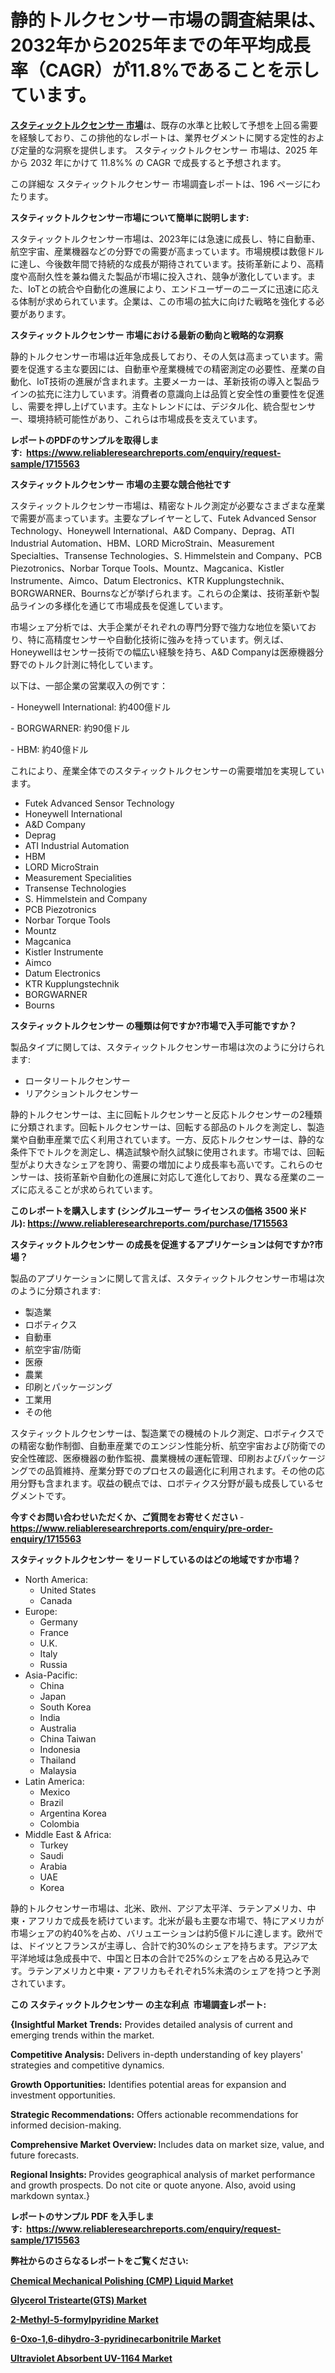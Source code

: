 <p><h1>静的トルクセンサー市場の調査結果は、2032年から2025年までの年平均成長率（CAGR）が11.8%であることを示しています。</h1></p><p data-sourcepos="1:1-1:157"><strong><a href="https://www.reliableresearchreports.com/static-torque-sensors-r1715563?utm_campaign=107&utm_medium=36&utm_source=Github&utm_content=ia&utm_term=04042025&utm_id=static-torque-sensors">スタティックトルクセンサー 市場</a></strong>は、既存の水準と比較して予想を上回る需要を経験しており、この排他的なレポートは、業界セグメントに関する定性的および定量的な洞察を提供します。 スタティックトルクセンサー 市場は、2025 年から 2032 年にかけて 11.8%% の CAGR で成長すると予想されます。</p>
<p data-sourcepos="3:1-3:50">この詳細な スタティックトルクセンサー 市場調査レポートは、196 ページにわたります。</p>
<p><strong>スタティックトルクセンサー市場について簡単に説明します:</strong></p>
<p><p>スタティックトルクセンサー市場は、2023年には急速に成長し、特に自動車、航空宇宙、産業機器などの分野での需要が高まっています。市場規模は数億ドルに達し、今後数年間で持続的な成長が期待されています。技術革新により、高精度や高耐久性を兼ね備えた製品が市場に投入され、競争が激化しています。また、IoTとの統合や自動化の進展により、エンドユーザーのニーズに迅速に応える体制が求められています。企業は、この市場の拡大に向けた戦略を強化する必要があります。</p></p>
<p><strong>スタティックトルクセンサー 市場における最新の動向と戦略的な洞察</strong></p>
<p><p>静的トルクセンサー市場は近年急成長しており、その人気は高まっています。需要を促進する主な要因には、自動車や産業機械での精密測定の必要性、産業の自動化、IoT技術の進展が含まれます。主要メーカーは、革新技術の導入と製品ラインの拡充に注力しています。消費者の意識向上は品質と安全性の重要性を促進し、需要を押し上げています。主なトレンドには、デジタル化、統合型センサー、環境持続可能性があり、これらは市場成長を支えています。</p></p>
<p><strong>レポートのPDFのサンプルを取得します</strong><strong>:&nbsp;&nbsp;<a href="https://www.reliableresearchreports.com/enquiry/request-sample/1715563?utm_campaign=107&utm_medium=36&utm_source=Github&utm_content=ia&utm_term=04042025&utm_id=static-torque-sensors">https://www.reliableresearchreports.com/enquiry/request-sample/1715563</a></strong></p>
<p><strong>スタティックトルクセンサー 市場の主要な競合他社です</strong></p>
<p><p>スタティックトルクセンサー市場は、精密なトルク測定が必要なさまざまな産業で需要が高まっています。主要なプレイヤーとして、Futek Advanced Sensor Technology、Honeywell International、A&D Company、Deprag、ATI Industrial Automation、HBM、LORD MicroStrain、Measurement Specialties、Transense Technologies、S. Himmelstein and Company、PCB Piezotronics、Norbar Torque Tools、Mountz、Magcanica、Kistler Instrumente、Aimco、Datum Electronics、KTR Kupplungstechnik、BORGWARNER、Bournsなどが挙げられます。これらの企業は、技術革新や製品ラインの多様化を通じて市場成長を促進しています。</p><p>市場シェア分析では、大手企業がそれぞれの専門分野で強力な地位を築いており、特に高精度センサーや自動化技術に強みを持っています。例えば、Honeywellはセンサー技術での幅広い経験を持ち、A&D Companyは医療機器分野でのトルク計測に特化しています。</p><p>以下は、一部企業の営業収入の例です：</p><p>- Honeywell International: 約400億ドル</p><p>- BORGWARNER: 約90億ドル</p><p>- HBM: 約40億ドル</p><p>これにより、産業全体でのスタティックトルクセンサーの需要増加を実現しています。</p></p>
<p><ul><li>Futek Advanced Sensor Technology</li><li>Honeywell International</li><li>A&D Company</li><li>Deprag</li><li>ATI Industrial Automation</li><li>HBM</li><li>LORD MicroStrain</li><li>Measurement Specialities</li><li>Transense Technologies</li><li>S. Himmelstein and Company</li><li>PCB Piezotronics</li><li>Norbar Torque Tools</li><li>Mountz</li><li>Magcanica</li><li>Kistler Instrumente</li><li>Aimco</li><li>Datum Electronics</li><li>KTR Kupplungstechnik</li><li>BORGWARNER</li><li>Bourns</li></ul></p>
<p><strong>スタティックトルクセンサー の種類は何ですか?市場で入手可能ですか？</strong></p>
<p>製品タイプに関しては、スタティックトルクセンサー市場は次のように分けられます:</p>
<p><ul><li>ロータリートルクセンサー</li><li>リアクショントルクセンサー</li></ul></p>
<p><p>静的トルクセンサーは、主に回転トルクセンサーと反応トルクセンサーの2種類に分類されます。回転トルクセンサーは、回転する部品のトルクを測定し、製造業や自動車産業で広く利用されています。一方、反応トルクセンサーは、静的な条件下でトルクを測定し、構造試験や耐久試験に使用されます。市場では、回転型がより大きなシェアを誇り、需要の増加により成長率も高いです。これらのセンサーは、技術革新や自動化の進展に対応して進化しており、異なる産業のニーズに応えることが求められています。</p></p>
<p><strong>このレポートを購入します (シングルユーザー ライセンスの価格 3500 米ドル):&nbsp;<a href="https://www.reliableresearchreports.com/purchase/1715563?utm_campaign=107&utm_medium=36&utm_source=Github&utm_content=ia&utm_term=04042025&utm_id=static-torque-sensors">https://www.reliableresearchreports.com/purchase/1715563</a></strong></p>
<p><strong>スタティックトルクセンサー の成長を促進するアプリケーションは何ですか?市場？</strong></p>
<p>製品のアプリケーションに関して言えば、スタティックトルクセンサー市場は次のように分類されます:</p>
<p><ul><li>製造業</li><li>ロボティクス</li><li>自動車</li><li>航空宇宙/防衛</li><li>医療</li><li>農業</li><li>印刷とパッケージング</li><li>工業用</li><li>その他</li></ul></p>
<p><p>スタティックトルクセンサーは、製造業での機械のトルク測定、ロボティクスでの精密な動作制御、自動車産業でのエンジン性能分析、航空宇宙および防衛での安全性確認、医療機器の動作監視、農業機械の運転管理、印刷およびパッケージングでの品質維持、産業分野でのプロセスの最適化に利用されます。その他の応用分野も含まれます。収益の観点では、ロボティクス分野が最も成長しているセグメントです。</p></p>
<p><strong>今すぐお問い合わせいただくか、ご質問をお寄せください</strong><strong>&nbsp;</strong>-<strong><a href="https://www.reliableresearchreports.com/enquiry/pre-order-enquiry/1715563?utm_campaign=107&utm_medium=36&utm_source=Github&utm_content=ia&utm_term=04042025&utm_id=static-torque-sensors">https://www.reliableresearchreports.com/enquiry/pre-order-enquiry/1715563</a></strong></p>
<p><strong>スタティックトルクセンサー をリードしているのはどの地域ですか市場？</strong></p>
<p><ul>
    <li>
        North America:
        <ul>
            <li>United States</li>
            <li>Canada</li>
        </ul>
    </li>
    <li>
        Europe:
        <ul>
            <li>Germany</li>
            <li>France</li>
            <li>U.K.</li>
            <li>Italy</li>
            <li>Russia</li>
        </ul>
    </li>
    <li>
        Asia-Pacific:
        <ul>
            <li>China</li>
            <li>Japan</li>
            <li>South Korea</li>
            <li>India</li>
            <li>Australia</li>
            <li>China Taiwan</li>
            <li>Indonesia</li>
            <li>Thailand</li>
            <li>Malaysia</li>
        </ul>
    </li>
    <li>
        Latin America:
        <ul>
            <li>Mexico</li>
            <li>Brazil</li>
            <li>Argentina Korea</li>
            <li>Colombia</li>
        </ul>
    </li>
    <li>
        Middle East & Africa:
        <ul>
            <li>Turkey</li>
            <li>Saudi</li>
            <li>Arabia</li>
            <li>UAE</li>
            <li>Korea</li>
        </ul>
    </li>
    </ul></p>
<p><p>静的トルクセンサー市場は、北米、欧州、アジア太平洋、ラテンアメリカ、中東・アフリカで成長を続けています。北米が最も主要な市場で、特にアメリカが市場シェアの約40%を占め、バリュエーションは約5億ドルに達します。欧州では、ドイツとフランスが主導し、合計で約30%のシェアを持ちます。アジア太平洋地域は急成長中で、中国と日本の合計で25%のシェアを占める見込みです。ラテンアメリカと中東・アフリカもそれぞれ5%未満のシェアを持つと予測されています。</p></p>
<p><strong>この スタティックトルクセンサー の主な利点&nbsp; 市場調査レポート:</strong></p>
<p><strong>{Insightful Market Trends:</strong> Provides detailed analysis of current and emerging trends within the market.</p>
<p><strong>Competitive Analysis:</strong> Delivers in-depth understanding of key players' strategies and competitive dynamics.</p>
<p><strong>Growth Opportunities:</strong> Identifies potential areas for expansion and investment opportunities.</p>
<p><strong>Strategic Recommendations:</strong> Offers actionable recommendations for informed decision-making.</p>
<p><strong>Comprehensive Market Overview: </strong>Includes data on market size, value, and future forecasts.</p>
<p><strong>Regional Insights: </strong>Provides geographical analysis of market performance and growth prospects. Do not cite or quote anyone. Also, avoid using markdown syntax.}</p>
<p><strong>レポートのサンプル PDF を入手します:&nbsp;</strong><strong>&nbsp;<a href="https://www.reliableresearchreports.com/enquiry/request-sample/1715563?utm_campaign=107&utm_medium=36&utm_source=Github&utm_content=ia&utm_term=04042025&utm_id=static-torque-sensors">https://www.reliableresearchreports.com/enquiry/request-sample/1715563</a></strong></p>
<p></p>
<p></p>
<p></p>
<p></p>
<p><strong>弊社からのさらなるレポートをご覧ください:</strong></p>
<p><strong><p><a href="https://github.com/ghaligopezf5/Market-Research-Report-List-1/blob/main/chemical-mechanical-polishing-cmp-liquid-market.md?utm_campaign=107&utm_medium=36&utm_source=Github&utm_content=ia&utm_term=04042025&utm_id=static-torque-sensors">Chemical Mechanical Polishing (CMP) Liquid Market</a></p><p><a href="https://github.com/latzerelfigo48/Market-Research-Report-List-1/blob/main/glycerol-tristeartegts-market.md?utm_campaign=107&utm_medium=36&utm_source=Github&utm_content=ia&utm_term=04042025&utm_id=static-torque-sensors">Glycerol Tristearte(GTS) Market</a></p><p><a href="https://github.com/decockogbaro25/Market-Research-Report-List-1/blob/main/2-methyl-5-formylpyridine-market.md?utm_campaign=107&utm_medium=36&utm_source=Github&utm_content=ia&utm_term=04042025&utm_id=static-torque-sensors">2-Methyl-5-formylpyridine Market</a></p><p><a href="https://github.com/drielvinki/Market-Research-Report-List-1/blob/main/6-oxo-16-dihydro-3-pyridinecarbonitrile-market.md?utm_campaign=107&utm_medium=36&utm_source=Github&utm_content=ia&utm_term=04042025&utm_id=static-torque-sensors">6-Oxo-1,6-dihydro-3-pyridinecarbonitrile Market</a></p><p><a href="https://github.com/panciujoslin3/Market-Research-Report-List-1/blob/main/ultraviolet-absorbent-uv-1164-market.md?utm_campaign=107&utm_medium=36&utm_source=Github&utm_content=ia&utm_term=04042025&utm_id=static-torque-sensors">Ultraviolet Absorbent UV-1164 Market</a></p></strong></p>